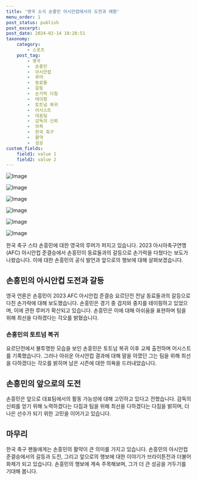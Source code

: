 ```yaml
---
title: '영국 소식 손흥민 아시안컵에서의 도전과 애환'
menu_order: 1
post_status: publish
post_excerpt: 
post_date: 2024-02-14 10:20:51
taxonomy:
    category:
        - 스포츠
    post_tag:
        - 영국
        -  손흥민
        -  아시안컵
        -  루머
        -  동료들
        -  갈등
        -  손가락 다침
        -  테이핑
        -  토트넘 복귀
        -  어시스트
        -  대표팀
        -  감독의 신뢰
        -  의욕
        -  한국 축구
        -  활약
        -  성공
custom_fields:
    field1: value 1
    field2: value 2
---
```


![Image](https://imgnews.pstatic.net/image/413/2024/02/14/0000172633_001_20240214074101406.jpg?type=w647)

![Image](https://imgnews.pstatic.net/image/413/2024/02/14/0000172633_002_20240214074101427.jpg?type=w647)

![Image](https://imgnews.pstatic.net/image/413/2024/02/14/0000172633_004_20240214074101447.jpg?type=w647)

![Image](https://imgnews.pstatic.net/image/413/2024/02/14/0000172633_003_20240214074101438.jpg?type=w647)

![Image](https://imgnews.pstatic.net/image/413/2024/02/14/0000172633_006_20240214074101464.jpg?type=w647)

![Image](https://imgnews.pstatic.net/image/413/2024/02/14/0000172633_005_20240214074101456.jpg?type=w647)

한국 축구 스타 손흥민에 대한 영국의 루머가 퍼지고 있습니다. 2023 아시아축구연맹(AFC) 아시안컵 준결승에서 손흥민이 동료들과의 갈등으로 손가락을 다쳤다는 보도가 나왔습니다. 이에 대한 손흥민의 공식 발언과 앞으로의 행보에 대해 살펴보겠습니다.
## 손흥민의 아시안컵 도전과 갈등
영국 언론은 손흥민이 2023 AFC 아시안컵 준결승 요르단전 전날 동료들과의 갈등으로 다친 손가락에 대해 보도했습니다. 손흥민은 경기 중 검지와 중지를 테이핑하고 있었으며, 이에 관한 루머가 확산되고 있습니다. 손흥민은 이에 대해 아쉬움을 표현하며 팀을 위해 최선을 다하겠다는 각오를 밝혔습니다.
### 손흥민의 토트넘 복귀
요르단전에서 불투명한 모습을 보인 손흥민은 토트넘 복귀 이후 교체 출전하며 어시스트를 기록했습니다. 그러나 아쉬운 아시안컵 결과에 대해 말을 아꼈던 그는 팀을 위해 최선을 다하겠다는 각오를 밝히며 남은 시즌에 대한 의욕을 드러내었습니다.
## 손흥민의 앞으로의 도전
손흥민은 앞으로 대표팀에서의 활동 가능성에 대해 고민하고 있다고 전했습니다. 감독의 신뢰를 얻기 위해 노력하겠다는 다짐과 팀을 위해 최선을 다하겠다는 다짐을 밝히며, 더 나은 선수가 되기 위한 고민을 이어가고 있습니다.
## 마무리
한국 축구 팬들에게는 손흥민의 활약이 큰 의미를 가지고 있습니다. 손흥민의 아시안컵 준결승에서의 갈등과 도전, 그리고 앞으로의 행보에 대한 이야기가 브라이튼전과 더불어 화제가 되고 있습니다. 손흥민의 행보에 계속 주목해보며, 그가 더 큰 성공을 거두기를 기대해 봅니다.
